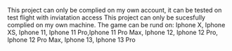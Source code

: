 This project can only be complied on my own account, it can be tested on test flight with inviatation access
This project can only be sucesfully complied on my own machine.
The game can be rund on:
Iphone X, Iphone XS, Iphone 11, Iphone 11 Pro,Iphone 11 Pro Max, Iphone 12, Iphone 12 Pro, Iphone 12 Pro Max,  Iphone 13, Iphone 13 Pro
